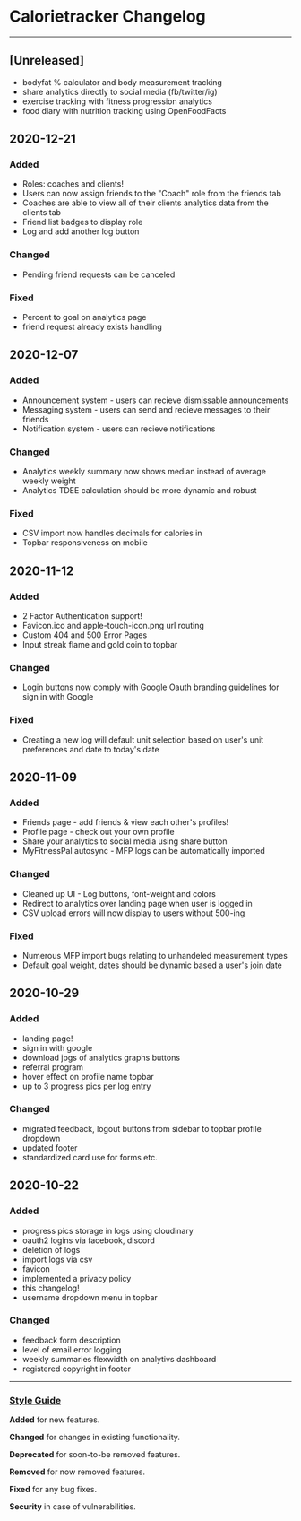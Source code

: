 # Calorietracker Changelog

---

## [Unreleased]
- bodyfat % calculator and body measurement tracking
- share analytics directly to social media (fb/twitter/ig)
- exercise tracking with fitness progression analytics
- food diary with nutrition tracking using OpenFoodFacts

## 2020-12-21
### Added
- Roles: coaches and clients! 
- Users can now assign friends to the "Coach" role from the friends tab
- Coaches are able to view all of their clients analytics data from the clients tab
- Friend list badges to display role
- Log and add another log button

### Changed
- Pending friend requests can be canceled

### Fixed
- Percent to goal on analytics page
- friend request already exists handling

## 2020-12-07
### Added
- Announcement system - users can recieve dismissable announcements
- Messaging system - users can send and recieve messages to their friends
- Notification system - users can recieve notifications

### Changed
- Analytics weekly summary now shows median instead of average weekly weight
- Analytics TDEE calculation should be more dynamic and robust

### Fixed
- CSV import now handles decimals for calories in
- Topbar responsiveness on mobile

## 2020-11-12
### Added
- 2 Factor Authentication support!
- Favicon.ico and apple-touch-icon.png url routing
- Custom 404 and 500 Error Pages
- Input streak flame and gold coin to topbar

### Changed
- Login buttons now comply with Google Oauth branding guidelines for sign in with Google

### Fixed
- Creating a new log will default unit selection based on user's unit preferences and date to today's date

## 2020-11-09
### Added

- Friends page - add friends & view each other's profiles!
- Profile page - check out your own profile
- Share your analytics to social media using share button
- MyFitnessPal autosync - MFP logs can be automatically imported

### Changed

- Cleaned up UI - Log buttons, font-weight and colors
- Redirect to analytics over landing page when user is logged in
- CSV upload errors will now display to users without 500-ing

### Fixed

- Numerous MFP import bugs relating to unhandeled measurement types
- Default goal weight, dates should be dynamic based a user's join date

## 2020-10-29

### Added

- landing page!
- sign in with google
- download jpgs of analytics graphs buttons
- referral program
- hover effect on profile name topbar
- up to 3 progress pics per log entry

### Changed

- migrated feedback, logout buttons from sidebar to topbar profile dropdown
- updated footer
- standardized card use for forms etc.

## 2020-10-22

### Added

- progress pics storage in logs using cloudinary
- oauth2 logins via facebook, discord
- deletion of logs
- import logs via csv
- favicon
- implemented a privacy policy
- this changelog!
- username dropdown menu in topbar

### Changed

- feedback form description
- level of email error logging
- weekly summaries flexwidth on analytivs dashboard
- registered copyright in footer

---

### [Style Guide](https://keepachangelog.com/en/1.0.0/)

**Added** for new features.

**Changed** for changes in existing functionality.

**Deprecated** for soon-to-be removed features.

**Removed** for now removed features.

**Fixed** for any bug fixes.

**Security** in case of vulnerabilities.
